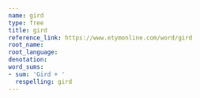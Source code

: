 ```yaml
---
name: gird
type: free
title: gird
reference_link: https://www.etymonline.com/word/gird
root_name: 
root_language: 
denotation: 
word_sums:
- sum: 'Gird + '
  respelling: gird
---
```

